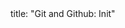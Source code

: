 <frontmatter>
title: "Git and Github: Init"
</frontmatter>

<include src="unit-inPage-asFlat.md" boilerplate />
